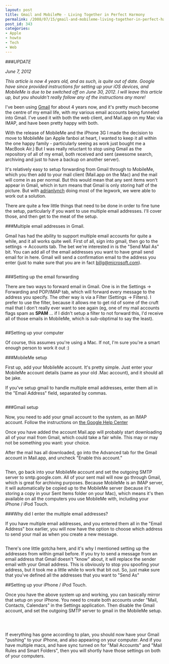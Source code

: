 ```yaml
---
layout: post
title: Gmail and MobileMe - Living Together in Perfect Harmony
permalink: /2008/07/15/gmail-and-mobileme-living-together-in-perfect-harmony/index.html
post_id: 343
categories: 
- Apple
- howto
- Tech
- Web
---
```

###_UPDATE_

_June 7, 2012_

_This article is now 4 years old, and as such, is quite out of date. Google have since provided instructions for setting up your iOS devices, and MobileMe is due to be switched off on June 30, 2012. I will leave this article up, but you shouldn't really follow any of the instructions any more!_

I've been using <a href="http://mail.google.com">Gmail</a> for about 4 years now, and it's pretty much become the centre of my email life, with my various email accounts being funneled into Gmail. I've used it with both the web client, and Mail.app on my Mac via <span class="caps">IMAP</span>, and have been pretty happy with both.

With the release of MobileMe and the iPhone 3G I made the decision to move to MobileMe (an Apple fanboi at heart, I wanted to keep it all within the one happy family - particularly seeing as work just bought me a MacBook Air.) But I was really reluctant to stop using Gmail as the repository of all of my email, both received and sent (awesome search, archiving and just to have a backup on another server).

It's relatively easy to setup forwarding from Gmail through to MobileMe, which you then add to your mail client (Mail.app on the Mac) and the mail will come in as per normal. But this would mean that any sent items won't appear in Gmail, which in turn means that Gmail is only storing half of the picture. But with <a href="http://twitter.com/adrianlynch">adrianlynch</a> doing most of the legwork, we were able to work out a solution.

There are quite a few little things that need to be done in order to fine tune the setup, particularly if you want to use multiple email addresses. I'll cover those, and then get to the meat of the setup.

###Multiple email addresses in Gmail.

Gmail has had the ability to support multiple email accounts for quite a while, and it all works quite well. First of all, sign into gmail, then go to the settings -> Accounts tab. The bet we're interested in is the "Send Mail As" bit. You can add all of the email addresses you want to have gmail send email for in here. Gmail will send a confirmation email to the address you enter (just to make sure that you are in fact billg@microsoft.com).

<img src="http://jordanbrock.com/assets/2008/7/15/Gmail_-_Settings_-_jordanbrock_gmail.com.jpg" alt="" />

###Setting up the email forwarding

There are two ways to forward email in Gmail. One is in the Settings -> Forwarding and <span class="caps">POP</span>/IMAP tab, which will forward every message to the address you specify. The other way is via a Filter (Settings -> Filters). I prefer to use the filter, because it allows me to get rid of some of the cruft mail that I don't really ever want to see again (eg, one of my mail accounts flags spam as ****SPAM**** ... if I didn't setup a filter to not forward this, I'd receive all of those emails in MobileMe, which is sub-obptimal to say the least).

<img src="http://jordanbrock.com/assets/2008/7/15/gmail_filter.jpg" alt="" />

##Setting up your computer

Of course, this assumes you're using a Mac. If not, I'm sure you're a smart enough person to work it out :)

###MobileMe setup

First up, add your MobileMe account. It's pretty simple. Just enter your MobileMe account details (same as your old .Mac account), and it should all be jake.

If you've setup gmail to handle multiple email addresses, enter them all in the "Email Address" field, separated by commas.

<img src="http://jordanbrock.com/assets/2008/7/15/email_addresses.jpg" alt="" />

###Gmail setup

Now, you need to add your gmail account to the system, as an <span class="caps">IMAP</span> account. Follow the instructions on <a href="http://mail.google.com/support/bin/answer.py?hl=en&ctx=mail&answer=12103">the Google Help Center</a>

Once you have added the account Mail.app will probably start downloading all of your mail from Gmail, which could take a fair while. This may or may not be something you want: your choice.

After the mail has all downloaded, go into the Advanced tab for the Gmail account in Mail.app, and uncheck "Enable this account."

<img src="http://jordanbrock.com/assets/2008/7/15/enable_this_account.jpg" alt="" />

Then, go back into your MobileMe account and set the outgoing <span class="caps">SMTP</span> server to smtp.google.com. All of your sent mail will now go through Gmail, which is great for archiving purposes. Because MobileMe is an <span class="caps">IMAP</span> server, it will automatically be copied up to the MobileMe server (because it's storing a copy in your Sent Items folder on your Mac), which means it's then available on all the computers you use MobileMe with, including your iPhone / iPod Touch.

###Why did I enter the multiple email addresses?

If you have multiple email addresses, and you entered them all in the "Email Address" box earlier, you will now have the option to choose which address to send your mail as when you create a new message.

<img src="http://jordanbrock.com/assets/2008/7/15/sending_message.jpg" alt="" />

There's one little gotcha here, and it's why I mentioned setting up the addresses from within gmail before. If you try to send a message from an email address that Gmail doesn't "know" about, it will replace the sender email with your Gmail address. This is obviously to stop you spoofing your address, but it took me a little while to work that bit out. So, just make sure that you've defined all the addresses that you want to "Send As"

##Setting up your iPhone / iPod Touch.

Once you have the above system up and working, you can basically mirror that setup on your iPhone. You need to create both accounts under "Mail, Contacts, Calendars" in the Settings application. Then disable the Gmail account, and set the outgoing <span class="caps">SMTP</span> server to gmail in the MobileMe setup.

<img src="http://jordanbrock.com/assets/2008/7/15/iphone_accounts.jpg" alt="" /> <img src="http://jordanbrock.com/assets/2008/7/15/iphone_gmail.jpg" alt="" /> <img src="http://jordanbrock.com/assets/2008/7/15/iphone_mobile_me.jpg" alt="" />

<img src="http://jordanbrock.com/assets/2008/7/15/iphone_push_it.jpg" alt="" />

If everything has gone according to plan, you should now have your Gmail "pushing" to your iPhone, and also appearing on your computer. And if you have multiple macs, and have sync turned on for "Mail Accounts" and "Mail Rules and Smart Folders", then you will shortly have those settings on both of your computers.

